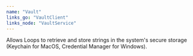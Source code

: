 ```yaml
---
name: "Vault"
links_go: "VaultClient"
links_node: "VaultService"
---
```

Allows Loops to retrieve and store strings in the system's secure storage (Keychain for MacOS, Credential Manager for Windows).
